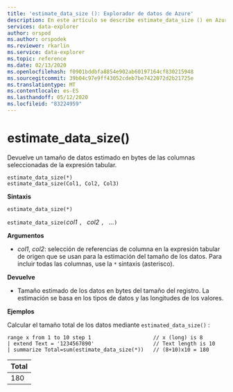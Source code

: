 ```yaml
---
title: 'estimate_data_size (): Explorador de datos de Azure'
description: En este artículo se describe estimate_data_size () en Azure Explorador de datos.
services: data-explorer
author: orspod
ms.author: orspodek
ms.reviewer: rkarlin
ms.service: data-explorer
ms.topic: reference
ms.date: 02/13/2020
ms.openlocfilehash: f0901bddbfa8854e902ab60197164cf830215948
ms.sourcegitcommit: 39b04c97e9ff43052cdeb7be7422072d2b21725e
ms.translationtype: MT
ms.contentlocale: es-ES
ms.lasthandoff: 05/12/2020
ms.locfileid: "83224959"
---
```

# <a name="estimate_data_size"></a>estimate_data_size()

Devuelve un tamaño de datos estimado en bytes de las columnas seleccionadas de la expresión tabular.

```kusto
estimate_data_size(*)
estimate_data_size(Col1, Col2, Col3)
```

**Sintaxis**

`estimate_data_size(*)`

`estimate_data_size(`*col1* `, ` *col2* `, ` ...`)`

**Argumentos**

* *col1*, *col2*: selección de referencias de columna en la expresión tabular de origen que se usan para la estimación del tamaño de los datos. Para incluir todas las columnas, use la `*` sintaxis (asterisco).

**Devuelve**

* Tamaño estimado de los datos en bytes del tamaño del registro. La estimación se basa en los tipos de datos y las longitudes de los valores.

**Ejemplos**

Calcular el tamaño total de los datos mediante `estimated_data_size()` :

<!-- csl: https://help.kusto.windows.net/Samples -->
```kusto
range x from 1 to 10 step 1                    // x (long) is 8 
| extend Text = '1234567890'                   // Text length is 10  
| summarize Total=sum(estimate_data_size(*))   // (8+10)x10 = 180
```

|Total|
|---|
|180|
